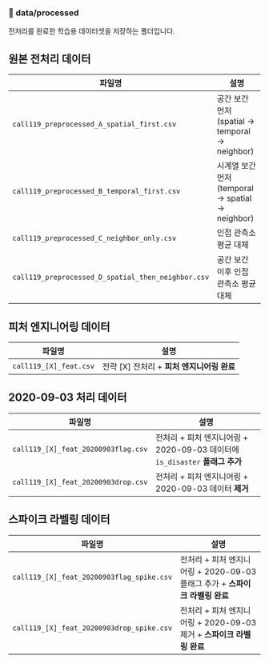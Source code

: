 ### 📁 data/processed

전처리를 완료한 학습용 데이터셋을 저장하는 폴더입니다.

## 원본 전처리 데이터

| 파일명                                             | 설명                                             |
| -------------------------------------------------- | ------------------------------------------------ |
| `call119_preprocessed_A_spatial_first.csv`         | 공간 보간 먼저 (spatial → temporal → neighbor)   |
| `call119_preprocessed_B_temporal_first.csv`        | 시계열 보간 먼저 (temporal → spatial → neighbor) |
| `call119_preprocessed_C_neighbor_only.csv`         | 인접 관측소 평균 대체                            |
| `call119_preprocessed_D_spatial_then_neighbor.csv` | 공간 보간 이후 인접 관측소 평균 대체             |

## 피처 엔지니어링 데이터

| 파일명                 | 설명                                       |
| ---------------------- | ------------------------------------------ |
| `call119_[X]_feat.csv` | 전략 [X] 전처리 + **피처 엔지니어링 완료** |

## 2020-09-03 처리 데이터

| 파일명                              | 설명                                                                         |
| ----------------------------------- | ---------------------------------------------------------------------------- |
| `call119_[X]_feat_20200903flag.csv` | 전처리 + 피처 엔지니어링 + 2020-09-03 데이터에 `is_disaster` **플래그 추가** |
| `call119_[X]_feat_20200903drop.csv` | 전처리 + 피처 엔지니어링 + 2020-09-03 데이터 **제거**                        |

## 스파이크 라벨링 데이터

| 파일명                                    | 설명                                                                         |
| ----------------------------------------- | ---------------------------------------------------------------------------- |
| `call119_[X]_feat_20200903flag_spike.csv` | 전처리 + 피처 엔지니어링 + 2020-09-03 플래그 추가 + **스파이크 라벨링 완료** |
| `call119_[X]_feat_20200903drop_spike.csv` | 전처리 + 피처 엔지니어링 + 2020-09-03 제거 + **스파이크 라벨링 완료**        |
